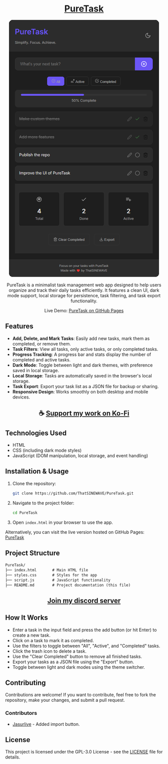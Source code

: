 <div align="center">

# [PureTask](https://thatsinewave.github.io/PureTask)

![PureTask](https://raw.githubusercontent.com/ThatSINEWAVE/PureTask/refs/heads/main/.github/SCREENSHOTS/PureTask.png)

PureTask is a minimalist task management web app designed to help users organize and track their daily tasks efficiently. It features a clean UI, dark mode support, local storage for persistence, task filtering, and task export functionality.

Live Demo: [PureTask on GitHub Pages](https://thatsinewave.github.io/PureTask)

</div>

## Features
- **Add, Delete, and Mark Tasks**: Easily add new tasks, mark them as completed, or remove them.
- **Task Filters**: View all tasks, only active tasks, or only completed tasks.
- **Progress Tracking**: A progress bar and stats display the number of completed and active tasks.
- **Dark Mode**: Toggle between light and dark themes, with preference saved in local storage.
- **Local Storage**: Tasks are automatically saved in the browser's local storage.
- **Task Export**: Export your task list as a JSON file for backup or sharing.
- **Responsive Design**: Works smoothly on both desktop and mobile devices.

<div align="center">

## ☕ [Support my work on Ko-Fi](https://ko-fi.com/thatsinewave)

</div>

## Technologies Used
- HTML
- CSS (including dark mode styles)
- JavaScript (DOM manipulation, local storage, and event handling)

## Installation & Usage
1. Clone the repository:
   ```sh
   git clone https://github.com/ThatSINEWAVE/PureTask.git
   ```
2. Navigate to the project folder:
   ```sh
   cd PureTask
   ```
3. Open `index.html` in your browser to use the app.

Alternatively, you can visit the live version hosted on GitHub Pages: [PureTask](https://thatsinewave.github.io/PureTask)

## Project Structure
```
PureTask/
├── index.html       # Main HTML file
├── styles.css       # Styles for the app
├── script.js        # JavaScript functionality
├── README.md        # Project documentation (this file)
```

<div align="center">

## [Join my discord server](https://discord.gg/2nHHHBWNDw)

</div>

## How It Works
- Enter a task in the input field and press the add button (or hit Enter) to create a new task.
- Click on a task to mark it as completed.
- Use the filters to toggle between "All", "Active", and "Completed" tasks.
- Click the trash icon to delete a task.
- Use the "Clear Completed" button to remove all finished tasks.
- Export your tasks as a JSON file using the "Export" button.
- Toggle between light and dark modes using the theme switcher.

## Contributing

Contributions are welcome! If you want to contribute, feel free to fork the repository, make your changes, and submit a pull request.

### Contributors

- [Jasurlive](https://github.com/jasurlive) - Added import button.

## License

This project is licensed under the GPL-3.0 License - see the [LICENSE](LICENSE) file for details.
